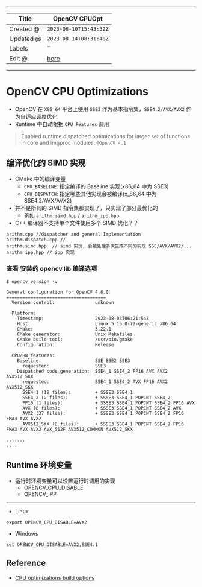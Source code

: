 -----

| Title     | OpenCV CPUOpt                                         |
| --------- | ----------------------------------------------------- |
| Created @ | `2023-08-10T15:43:52Z`                                |
| Updated @ | `2023-08-14T08:31:40Z`                                |
| Labels    | \`\`                                                  |
| Edit @    | [here](https://github.com/junxnone/aiwiki/issues/438) |

-----

# OpenCV CPU Optimizations

  - OpenCV 在 `X86_64` 平台上使用 `SSE3` 作为基本指令集，`SSE4.2/AVX/AVX2` 作为自适应调度优化
  - Runtime 中自动根据 `CPU Features` 调用

> Enabled runtime dispatched optimizations for larger set of functions
> in core and imgproc modules. `@OpenCV 4.1`

## 编译优化的 SIMD 实现

  - CMake 中的编译变量
      - `CPU_BASELINE`: 指定编译的 Baseline 实现(x86\_64 中为 SSE3)
      - `CPU_DISPATCH`: 指定哪些其他实现会被编译(x\_86\_64 中为 SSE4.2/AVX/AVX2)
  - 并不是所有的 SIMD 指令集都实现了，只实现了部分最优化的
      - 例如 `arithm.simd.hpp` / `arithm_ipp.hpp`
  - C++ 编译器不支持单个文件使用多个 SIMD 优化？？

<!-- end list -->

    arithm.cpp //dispatcher and general Implementation
    arithm.dispatch.cpp //
    arithm.simd.hpp  // simd 实现, 会被处理多次生成不同的实现 SSE/AVX/AVX2/...
    arithm_ipp.hpp // ipp 实现

### 查看 安装的 opencv lib 编译选项

    $ opencv_version -v
    
    General configuration for OpenCV 4.8.0 =====================================
      Version control:               unknown
    
      Platform:
        Timestamp:                   2023-08-03T06:21:54Z
        Host:                        Linux 5.15.0-72-generic x86_64
        CMake:                       3.22.1
        CMake generator:             Unix Makefiles
        CMake build tool:            /usr/bin/gmake
        Configuration:               Release
    
      CPU/HW features:
        Baseline:                    SSE SSE2 SSE3
          requested:                 SSE3
        Dispatched code generation:  SSE4_1 SSE4_2 FP16 AVX AVX2 AVX512_SKX
          requested:                 SSE4_1 SSE4_2 AVX FP16 AVX2 AVX512_SKX
          SSE4_1 (18 files):         + SSSE3 SSE4_1
          SSE4_2 (2 files):          + SSSE3 SSE4_1 POPCNT SSE4_2
          FP16 (1 files):            + SSSE3 SSE4_1 POPCNT SSE4_2 FP16 AVX
          AVX (8 files):             + SSSE3 SSE4_1 POPCNT SSE4_2 AVX
          AVX2 (37 files):           + SSSE3 SSE4_1 POPCNT SSE4_2 FP16 FMA3 AVX AVX2
          AVX512_SKX (8 files):      + SSSE3 SSE4_1 POPCNT SSE4_2 FP16 FMA3 AVX AVX2 AVX_512F AVX512_COMMON AVX512_SKX
    
    .......
    ....

## Runtime 环境变量

  - 运行时环境变量可以设置运行时调用的实现
      - OPENCV\_CPU\_DISABLE
      - OPENCV\_IPP

-----

  - Linux

<!-- end list -->

    export OPENCV_CPU_DISABLE=AVX2

  - Windows

<!-- end list -->

    set OPENCV_CPU_DISABLE=AVX2,SSE4.1

## Reference

  - [CPU optimizations build
    options](https://github.com/opencv/opencv/wiki/CPU-optimizations-build-options)
